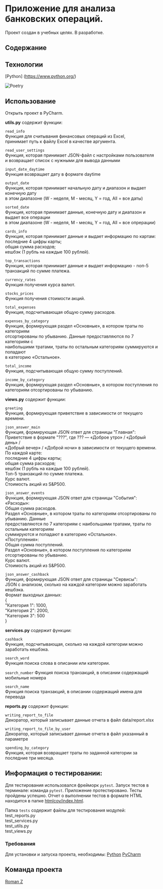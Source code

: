 # Приложение для анализа банковских операций.

Проект создан в учебных целях. В разработке.

## Содержание

## Технологии
[Python] (https://www.python.org/)  

![Poetry](https://img.shields.io/badge/Poetry-%233B82F6.svg?style=for-the-badge&logo=poetry&logoColor=0B3D8D)

## Использование
Открыть проект в PyCharm.  

**utils.py** содержит функции:

`read_info`  
Функция для считывания финансовых операций из Excel,  
принимает путь к файлу Excel в качестве аргумента.  

`read_user_settings`  
Функция, которая принимает JSON-файл с настройками пользователя  
и возвращает список с нужными для вывода данными  

`input_date_daytime`  
Функция возвращает дату в формате daytime  

`output_date`  
Функция, которая принимает начальную дату и диапазон и выдает конечную дату  
в этом диапазоне (W - неделя, M - месяц, Y = год, All = все даты)    

`sorted_date`    
Функция, которая принимает данные, конечную дату и диапазон и выдает все операции  
в этом диапазоне (W - неделя, M - месяц, Y = год, All = все опрерации)  

`cards_info`  
Функция, которая принимает данные и выдает информацию по картам:  
        последние 4 цифры карты;  
        общая сумма расходов;  
        кешбэк (1 рубль на каждые 100 рублей).  

`top_transactions`  
Функция, которая принимает данные и выдает информацию - nоп-5 транзакций по сумме платежа.  

`currency_rates`  
Функция получения курса валют.

`stocks_prices`  
Функция получения стоимости акций.  

`total_expenses`  
Функция, подсчитывающая общую сумму расходов.  

`expenses_by_category`  
Функция, формирующая раздел «Основные», в котором траты по категориям  
отсортированы по убыванию. Данные предоставляются по 7 категориям с  
наибольшими тратами, траты по остальным категориям суммируются и попадают  
в категорию «Остальное».  

`total_income`  
Функция, подсчитывающая общую сумму поступлений.  

`income_by_category`  
Функция, формирующая раздел «Основные», в котором поступления по   
категориям отсортированы по убыванию.  

**views.py** содержит функции:  
  
`greeting`    
Функция, формирующая приветствие в зависимости от текущего времени.      

`json_answer_main`  
Функция, формирующая JSON ответ для страницы "Главная":  
Приветствие в формате "???", где ??? — «Доброе утро» / «Добрый день» /  
«Добрый вечер» / «Доброй ночи» в зависимости от текущего времени.  
        По каждой карте:  
            последние 4 цифры карты;  
            общая сумма расходов;  
            кешбэк (1 рубль на каждые 100 рублей).  
Топ-5 транзакций по сумме платежа.  
Курс валют.  
Стоимость акций из S&P500.  

`json_answer_events`  
Функция, формирующая JSON ответ для страницы "События":  
    «Расходы»:  
        Общая сумма расходов.  
        Раздел «Основные», в котором траты по категориям отсортированы по убыванию. Данные  
        предоставляются по 7 категориям с наибольшими тратами, траты по остальным категориям    
        суммируются и попадают в категорию «Остальное».    
    «Поступления»:  
        Общая сумма поступлений.  
        Раздел «Основные», в котором поступления по категориям отсортированы по убыванию.  
        Курс валют.  
        Стоимость акций из S&P500.  

`json_answer_cashback`  
Функция, формирующая JSON ответ для страницы "Сервисы":  
JSON с анализом, сколько на каждой категории можно заработать кешбэка.  
    Формат выходных данных:  
                {  
                    "Категория 1": 1000,  
                    "Категория 2": 2000,  
                    "Категория 3": 500  
                }  

**services.py** содержит функции:  
  
`cashback`   
Функция, подсчитывающая, сколько на каждой категории можно заработать кешбэка.  

`search_word`  
Функция поиска слова в описании или категории.  

`search_number`
Функция поиска транзакций, в описании содержащий мобильные номера

`search_name`    
Функция поиска транзакций, в описании содержащий имена для перевода  

**reports.py** содержит функции:  
  
`writing_report_to_file`  
Декоратор, который записывает данные отчета в файл data/report.xlsx  

`writing_report_to_file_by_user`    
Декоратор, который записывает данные отчета в файл указанный в параметре  

`spending_by_category`  
Функция, которая возвращает траты по заданной категории за последние три месяца.  

## Информация о тестировании:

Для тестирования использовался фрейморк `pytest`.
Запуск тестов в терминале: команда `pytest`.
Приложение протестировано. Тесты пройдены успешно.
Отчет о выполнении тестов в формате HTML находится в папке [htmlcov/index.html](htmlcov/index.html).

Папка `tests` содержит файлы для тестирования модулей:  
test_reports.py  
test_services.py  
test_utils.py  
test_views.py  

### Требования
Для установки и запуска проекта, необходимы:
[Python](https://www.python.org/)
[PyCharm](https://www.jetbrains.com/pycharm/)

## Команда проекта
[Roman Z](roman-z@inbox.ru)